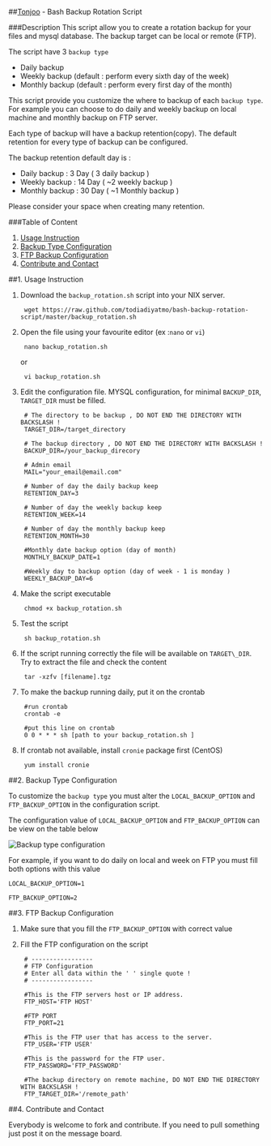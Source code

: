 ##[Tonjoo](http://tonjoo.com/backup-rotation-script/ "Tonjoo") - Bash Backup Rotation Script

###Description
This script allow you to create a rotation backup for your files and mysql database. The backup target can be local or remote (FTP). 

The script have 3 `backup type`

- Daily backup
- Weekly backup (default : perform every sixth day of the week)
- Monthly backup (default : perform every first day of the month)

This script provide you customize the where to backup of each `backup type`. For example you can choose to do daily and weekly backup on local machine and monthly backup on FTP server.

Each type of backup will have a backup retention(copy). The default retention for every type of backup can be configured. 

The backup retention default day is :

*   Daily backup : 3 Day ( 3 daily backup )
*   Weekly backup : 14 Day ( ~2 weekly backup )
*   Monthly backup : 30 Day ( ~1 Monthly backup )

Please consider your space when creating many retention.

###Table of Content
1. [Usage Instruction](#usage_instruction)
2. [Backup Type Configuration](#backup_type_configuration)
3. [FTP Backup Configuration](#ftp_backup_configuration)
4. [Contribute and Contact](#contribute_and_contact)

<div id='usage_instruction'>
##1. Usage Instruction

1. Download the `backup_rotation.sh` script into your NIX server.

		wget https://raw.github.com/todiadiyatmo/bash-backup-rotation-script/master/backup_rotation.sh

2. Open the file using your favourite editor (ex :`nano` or `vi`)

		nano backup_rotation.sh

	or
	
		vi backup_rotation.sh	 

3. Edit the configuration file. MYSQL configuration, for minimal `BACKUP_DIR`, `TARGET_DIR` must be filled. 

		# The directory to be backup , DO NOT END THE DIRECTORY WITH BACKSLASH ! 
		TARGET_DIR=/target_directory
		
		# The backup directory , DO NOT END THE DIRECTORY WITH BACKSLASH ! 
		BACKUP_DIR=/your_backup_direcory
		
		# Admin email
		MAIL="your_email@email.com"
		
		# Number of day the daily backup keep
		RETENTION_DAY=3
		
		# Number of day the weekly backup keep
		RETENTION_WEEK=14
		
		# Number of day the monthly backup keep
		RETENTION_MONTH=30
		
		#Monthly date backup option (day of month)
		MONTHLY_BACKUP_DATE=1
		
		#Weekly day to backup option (day of week - 1 is monday )
		WEEKLY_BACKUP_DAY=6

4. Make the script executable

		chmod +x backup_rotation.sh

5. Test the script 

		sh backup_rotation.sh

6. If the script running correctly the file will be available on `TARGET\_DIR`. Try to extract the file and check the content

		tar -xzfv [filename].tgz

7. To make the backup running daily, put it on the crontab
	
		#run crontab
		crontab -e

		#put this line on crontab 
		0 0 * * * sh [path to your backup_rotation.sh ]

8. If crontab not available, install `cronie` package first (CentOS)

		yum install cronie

<div id='backup_type_configuration'>
##2. Backup Type Configuration

To customize the `backup type` you must alter the `LOCAL_BACKUP_OPTION` and `FTP_BACKUP_OPTION` in the configuration script.

The configuration value of `LOCAL_BACKUP_OPTION` and `FTP_BACKUP_OPTION` can be view on the table below

![Backup type configuration](http://tonjoo.com/wp-content/uploads/2013/09/tuts.png)

For example, if you want to do daily on local and week on FTP you must fill both options with this value

	LOCAL_BACKUP_OPTION=1
		
	FTP_BACKUP_OPTION=2

<div id='ftp_backup_configuration'>
##3. FTP Backup Configuration

1. Make sure that you fill the `FTP_BACKUP_OPTION` with correct value
2. Fill the FTP configuration on the script 

		# -----------------
		# FTP Configuration
		# Enter all data within the ' ' single quote !
		# -----------------
		
		#This is the FTP servers host or IP address. 
		FTP_HOST='FTP HOST' 
		
		#FTP PORT
		FTP_PORT=21
		
		#This is the FTP user that has access to the server. 
		FTP_USER='FTP USER'           
		
		#This is the password for the FTP user. 
		FTP_PASSWORD='FTP_PASSWORD'          
		
		#The backup directory on remote machine, DO NOT END THE DIRECTORY WITH BACKSLASH ! 
		FTP_TARGET_DIR='/remote_path'

<div id='contribute_and_contact'>
##4. Contribute and Contact

Everybody is welcome to fork and contribute. If you need to pull something just post it on the message board. 
